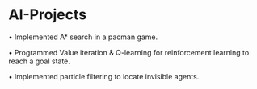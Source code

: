 # AI-Projects
• Implemented A* search in a pacman game.

• Programmed Value iteration & Q-learning for reinforcement learning to reach a goal state.

• Implemented particle filtering to locate invisible agents.
